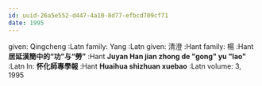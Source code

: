 ```yaml
---
id: uuid-26a5e552-d447-4a10-8d77-efbcd709cf71
date: 1995
---
```


given: Qingcheng :Latn
family: Yang :Latn
given: 清澄 :Hant
family: 楊 :Hant
**居延漢簡中的“功”与“勞”** :Hant
**Juyan Han jian zhong de "gong" yu "lao"** :Latn
In: 
**怀化師專學報** :Hant
**Huaihua shizhuan xuebao** :Latn
volume: 3, 1995